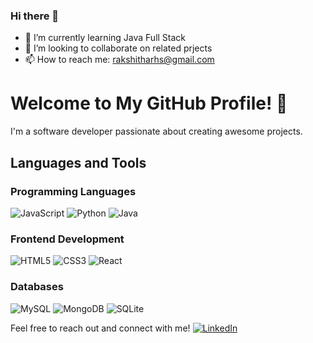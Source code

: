 ### Hi there 👋

- 🌱 I’m currently learning Java Full Stack
- 👯 I’m looking to collaborate on related prjects
- 📫 How to reach me: rakshitharhs@gmail.com 


# Welcome to My GitHub Profile! 👋

I'm a software developer passionate about creating awesome projects.

## Languages and Tools

### Programming Languages
![JavaScript](https://img.shields.io/badge/-JavaScript-black?style=flat&logo=javascript)
![Python](https://img.shields.io/badge/-Python-black?style=flat&logo=python)
![Java](https://img.shields.io/badge/-Java-black?style=flat&logo=java)

### Frontend Development
![HTML5](https://img.shields.io/badge/-HTML5-black?style=flat&logo=html5)
![CSS3](https://img.shields.io/badge/-CSS3-black?style=flat&logo=css3)
![React](https://img.shields.io/badge/-React-black?style=flat&logo=react)

### Databases
![MySQL](https://img.shields.io/badge/-MySQL-black?style=flat&logo=mysql)
![MongoDB](https://img.shields.io/badge/-MongoDB-black?style=flat&logo=mongodb)
![SQLite](https://img.shields.io/badge/-SQLite-black?style=flat&logo=sqlite)


Feel free to reach out and connect with me!
[![LinkedIn](https://img.shields.io/badge/-LinkedIn-blue?style=flat&logo=linkedin)](https://www.linkedin.com/in/rakshitharhs/)
